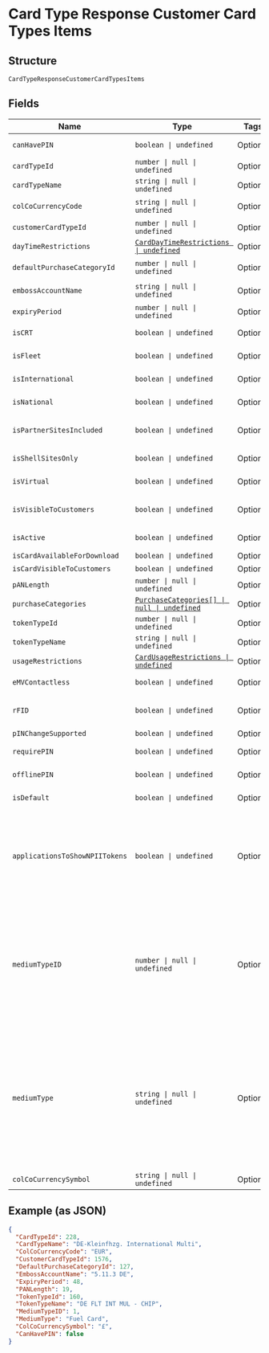 
# Card Type Response Customer Card Types Items

## Structure

`CardTypeResponseCustomerCardTypesItems`

## Fields

| Name | Type | Tags | Description |
|  --- | --- | --- | --- |
| `canHavePIN` | `boolean \| undefined` | Optional | True/False – Whether the cards of this card type can have PIN. |
| `cardTypeId` | `number \| null \| undefined` | Optional | Card Type Id |
| `cardTypeName` | `string \| null \| undefined` | Optional | Card Type Name. |
| `colCoCurrencyCode` | `string \| null \| undefined` | Optional | ISO currency code of the country. |
| `customerCardTypeId` | `number \| null \| undefined` | Optional | Customer Card Type Id |
| `dayTimeRestrictions` | [`CardDayTimeRestrictions \| undefined`](../../doc/models/card-day-time-restrictions.md) | Optional | - |
| `defaultPurchaseCategoryId` | `number \| null \| undefined` | Optional | Default Purchase category of the card type. |
| `embossAccountName` | `string \| null \| undefined` | Optional | Default Name to be embossed on the card |
| `expiryPeriod` | `number \| null \| undefined` | Optional | Default Expiry period. |
| `isCRT` | `boolean \| undefined` | Optional | True/False – Wether it is a CRT Card type or not. |
| `isFleet` | `boolean \| undefined` | Optional | True/False – Whether it is it a Fleet Card typeor not. |
| `isInternational` | `boolean \| undefined` | Optional | True/False – Whether it is an International Card type or not. |
| `isNational` | `boolean \| undefined` | Optional | True/False – Whether it is a National Card type or not. |
| `isPartnerSitesIncluded` | `boolean \| undefined` | Optional | True/False – Whether this card type is allowed in partner Stations. |
| `isShellSitesOnly` | `boolean \| undefined` | Optional | True/False – Whether it is only allowed in Shell Stations or not. |
| `isVirtual` | `boolean \| undefined` | Optional | True/False - Whether it is a Virtual Card type or not. |
| `isVisibleToCustomers` | `boolean \| undefined` | Optional | True/False – Whether this card type is visible in SFH for card ordering. |
| `isActive` | `boolean \| undefined` | Optional | Whether card type is active or not. |
| `isCardAvailableForDownload` | `boolean \| undefined` | Optional | - |
| `isCardVisibleToCustomers` | `boolean \| undefined` | Optional | - |
| `pANLength` | `number \| null \| undefined` | Optional | PAN Length |
| `purchaseCategories` | [`PurchaseCategories[] \| null \| undefined`](../../doc/models/purchase-categories.md) | Optional | - |
| `tokenTypeId` | `number \| null \| undefined` | Optional | Token type identifier. |
| `tokenTypeName` | `string \| null \| undefined` | Optional | Token Type Name. |
| `usageRestrictions` | [`CardUsageRestrictions \| undefined`](../../doc/models/card-usage-restrictions.md) | Optional | - |
| `eMVContactless` | `boolean \| undefined` | Optional | Is Europay, MasterCard, and Visa Contactless enabled or not |
| `rFID` | `boolean \| undefined` | Optional | Whether the card type is enabled for RFID (Radio Frequency Identification) |
| `pINChangeSupported` | `boolean \| undefined` | Optional | PIN change supported or not. |
| `requirePIN` | `boolean \| undefined` | Optional | Whether a PIN is mandatory for the cards of this card type. |
| `offlinePIN` | `boolean \| undefined` | Optional | Whether offline PIN is enabled or not. |
| `isDefault` | `boolean \| undefined` | Optional | Whether card type is default or not. |
| `applicationsToShowNPIITokens` | `boolean \| undefined` | Optional | True/False<br>Note: ApplicationsToShowNPIITokens will be set as ‘True’ when the accessing application API key exists in the “ApplicationsToShowNPIITokens” card type configuration else “False”. |
| `mediumTypeID` | `number \| null \| undefined` | Optional | Id of the medium type identifier.<br>Example: 1,2,4<br><br>Full list below:<br>1 - Fuel Card<br>2 - Fuel Card with EV<br>3 - EV only<br>4 - Fuel Card and Key Fob<br>5 - Key Fob<br>6 - Virtual Card<br>7 - NPII Token<br>8 – Smartpay Token |
| `mediumType` | `string \| null \| undefined` | Optional | Name of the medium type identifier.<br>Example: Fuel Card, Fuel Card with EV, Key Fob<br><br>Full list below:<br>1 - Fuel Card<br>2 - Fuel Card with EV<br>3 - EV only<br>4 - Fuel Card and Key Fob<br>5 - Key Fob<br>6 - Virtual Card<br>7 - NPII Token<br>8 - Smartpay Token |
| `colCoCurrencySymbol` | `string \| null \| undefined` | Optional | Currency symbol of the country. |

## Example (as JSON)

```json
{
  "CardTypeId": 228,
  "CardTypeName": "DE-Kleinfhzg. International Multi",
  "ColCoCurrencyCode": "EUR",
  "CustomerCardTypeId": 1576,
  "DefaultPurchaseCategoryId": 127,
  "EmbossAccountName": "5.11.3 DE",
  "ExpiryPeriod": 48,
  "PANLength": 19,
  "TokenTypeId": 160,
  "TokenTypeName": "DE FLT INT MUL - CHIP",
  "MediumTypeID": 1,
  "MediumType": "Fuel Card",
  "ColCoCurrencySymbol": "£",
  "CanHavePIN": false
}
```

